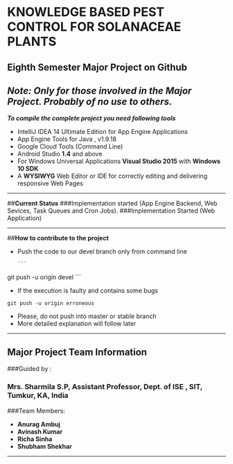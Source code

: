 # **KNOWLEDGE BASED PEST CONTROL FOR SOLANACEAE PLANTS**
## Eighth Semester Major Project on Github

## ***Note: Only for those involved in the Major Project. Probably of no use to others.***

***To compile the complete project you need following tools***

+ IntelliJ IDEA 14 Ultimate Edition for App Engine Applications
+ App Engine Tools for Java , v1.9.18
+ Google Cloud Tools (Command Line)
+ Android Studio **1.4** and above
+ For Windows Universal Applications **Visual Studio 2015** with **Windows 10 SDK**
+ A **WYSIWYG** Web Editor or IDE for correctly editing and delivering responsive Web Pages

***

##**Current Status**
###Implementation started (App Engine Backend, Web Sevices, Task Queues and Cron Jobs).
###Implementation Started (Web Application)

***
##**How to contribute to the project**

+ Push the code to our devel branch only from command line
      
      ```
git push -u origin devel
      ```
+ If the execution is faulty and contains some bugs
```
git push -u origin erroneous
```
      
+ Please, do not push into master or stable branch
+ More detailed explanation will follow later

***

## **Major Project Team Information**

###Guided by : 
### **Mrs. Sharmila S.P, Assistant Professor, Dept. of ISE , SIT, Tumkur, KA, India**

###Team Members:

+ **Anurag Ambuj**
+ **Avinash Kumar**
+ **Richa Sinha**
+ **Shubham Shekhar**

***
